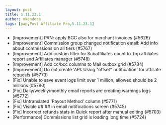 ```yaml
---
layout: post
title: 5.11.23.1
author: mkendera
tags: [pap,Post Affiliate Pro,5.11.23.1]
---
```


- [Improvement] PAN: apply BCC also for merchant invoices (#5626)
- [Improvement] Commission group changed notification email: Add info about commissions on all tiers (#5767)
- [Improvement] Add custom filter for Subaffiliates count to Top affiliates report and Affiliates manager (#5748)
- [Improvement] Add cc/bcc columns to Mail outbox grid (#5784)
- [Improvement] Do not create 'API: Using "offset" notification' for affiliate requests (#5773)
- [Fix] Unable to save event logs limit over 1 million, allowed should be 2 millions (#5780)
- [Fix] Daily/weekly/monthly email reports are creating warnings logs (#5772)
- [Fix] Untranslated 'Payout Method' column (#5771)
- [Fix] Visible ## ## in email notifications screen (#5745)
- [Fix] Incorrect refunds stats in Quick report after manual editing (#5703)
- [Performance] Commissions list grid is loading long time (#5724)
